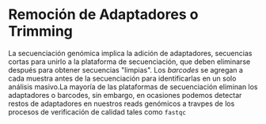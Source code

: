 # Remoción de Adaptadores o Trimming

La secuenciación genómica implica la adición de adaptadores, secuencias cortas para unirlo a la plataforma de secuenciación, que deben eliminarse después para obtener secuencias "limpias". Los *barcodes* se agregan a cada muestra antes de la secuenciación para identificarlas en un solo análisis masivo.La mayoría de las plataformas de secuenciación eliminan los adaptadores o barcodes, sin embargo, en ocasiones podemos detectar restos de adaptadores en nuestros reads genómicos a travpes de los procesos de verificación de calidad tales como  ```fastqc```
